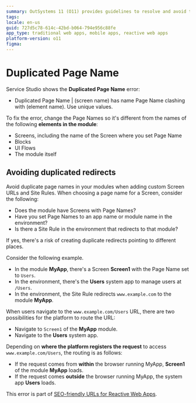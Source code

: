 ```yaml
---
summary: OutSystems 11 (O11) provides guidelines to resolve and avoid the "Duplicated Page Name" error in modules by ensuring unique page names.
tags:
locale: en-us
guid: 727d5c78-614c-42bd-b064-794e956c88fe
app_type: traditional web apps, mobile apps, reactive web apps
platform-version: o11
figma:
---
```


# Duplicated Page Name

Service Studio shows the **Duplicated Page Name** error:

* Duplicated Page Name | (screen name) has name Page Name clashing with (element name). Use unique values.

To fix the error, change the Page Names so it's different from the names of the following **elements in the module**:

* Screens, including the name of the Screen where you set Page Name
* Blocks
* UI Flows
* The module itself

## Avoiding duplicated redirects

Avoid duplicate page names in your modules when adding custom Screen URLs and Site Rules. When choosing a page name for a Screen, consider the following:

* Does the module have Screens with Page Names?
* Have you set Page Names to an app name or module name in the environment? 
* Is there a Site Rule in the environment that redirects to that module?

If yes, there's a risk of creating duplicate redirects pointing to different places.

Consider the following example.

* In the module **MyApp**, there's a Screen **Screen1** with the Page Name set to `Users`.
* In the environment, there's the **Users** system app to manage users at `/Users`.
* In the environment, the Site Rule redirects `www.example.com` to the module **MyApp**.

When users navigate to the `www.example.com/Users` URL, there are two possibilities for the platform to route the URL:

* Navigate to `Screen1` of the **MyApp** module.
* Navigate to the **Users** system app.

Depending on **where the platform registers the request** to access `www.example.com/Users`, the routing is as follows:

* If the request comes from **within** the browser running MyApp, **Screen1** of the module **MyApp** loads.
* If the request comes **outside** the browser running MyApp, the system app **Users** loads.

<div class="info" markdown="1">

This error is part of [SEO-friendly URLs for Reactive Web Apps](../../../building-apps/seo/intro.md).

</div>
